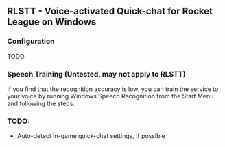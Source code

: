 ## RLSTT - Voice-activated Quick-chat for Rocket League on Windows

### Configuration

TODO

### Speech Training (Untested, may not apply to RLSTT)

If you find that the recognition accuracy is low, you can train the service to your voice by running Windows Speech Recognition from the Start Menu and following the steps.

### TODO:
* Auto-detect in-game quick-chat settings, if possible
